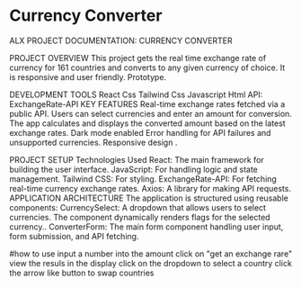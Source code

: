 # Currency Converter
ALX PROJECT DOCUMENTATION: CURRENCY CONVERTER

PROJECT OVERVIEW
This project gets the real time exchange rate of currency for 161 countries and converts to any given currency of choice. It is responsive and user friendly. Prototype.

DEVELOPMENT TOOLS
React 
Css
Tailwind Css
Javascript
Html
API: ExchangeRate-API 
KEY FEATURES
Real-time exchange rates fetched via a public API.
Users can select currencies and enter an amount for conversion.
The app calculates and displays the converted amount based on the latest exchange rates.
Dark mode enabled
Error handling for API failures and unsupported currencies.
Responsive design .

PROJECT SETUP 
Technologies Used
React: The main framework for building the user interface.
JavaScript: For handling logic and state management.
Tailwind CSS: For styling.
ExchangeRate-API: For fetching real-time currency exchange rates.
Axios: A library for making API requests.
APPLICATION ARCHITECTURE
The application is structured using reusable components:
CurrencySelect: A dropdown that allows users to select currencies. The component dynamically renders flags for the selected currency..
ConverterForm: The main form component handling user input, form submission, and API fetching.

#how to use
input a number into the amount
click on "get an exchange rare"
view the resuls in the display
click on the dropdown to select a country 
click the arrow like button to swap countries
 
